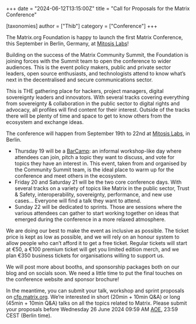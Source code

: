 +++
date = "2024-06-12T13:15:00Z"
title = "Call for Proposals for the Matrix Conference"

[taxonomies]
author = ["Thib"]
category = ["Conference"]
+++

The Matrix.org Foundation is happy to launch the first Matrix Conference, this September in Berlin, Germany, at [Mitosis Labs](https://mitosis.co/en/)!

Building on the success of the Matrix Community Summit, the Foundation is joining forces with the Summit team to open the conference to wider audiences. This is the event policy makers, public and private sector leaders, open source enthusiasts, and technologists attend to know what’s next in the decentralised and secure communications sector.

This is THE gathering place for hackers, project managers, digital sovereignty leaders and innovators. With several tracks covering everything from sovereignty & collaboration in the public sector to digital rights and advocacy, all profiles will find content for their interest. Outside of the tracks there will be plenty of time and space to get to know others from the ecosystem and exchange ideas.

<!-- more -->

The conference will happen from September 19th to 22nd at [Mitosis Labs](https://mitosis.co/en/), in Berlin.

* Thursday 19 will be a [BarCamp](https://en.wikipedia.org/wiki/BarCamp): an informal workshop-like day where attendees can join, pitch a topic they want to discuss, and vote for topics they have an interest in. This event, taken from and organised by the Community Summit team, is the ideal place to warm up for the conference and meet others in the ecosystem.
* Friday 20 and Saturday 21 will be the two core conference days. With several tracks on a variety of topics like Matrix in the public sector, Trust & Safety, interoperability, sovereignty, performance, and new use cases… Everyone will find a talk they want to attend.
* Sunday 22 will be dedicated to sprints. Those are sessions where the various attendees can gather to start working together on ideas that emerged during the conference in a more relaxed atmosphere.

We are doing our best to make the event as inclusive as possible. The ticket price is kept as low as possible, and we will rely on an honour system to allow people who can’t afford it to get a free ticket. Regular tickets will start at €50, a €100 premium ticket will get you limited edition merch, and we plan €350 business tickets for organisations willing to support us.

We will post more about booths, and sponsorship packages both on our blog and on socials soon. We need a little time to put the final touches on the conference website and sponsor brochure!

In the meantime, you can submit your talk, workshop and sprint proposals on [cfp.matrix.org](https://cfp.matrix.org). We’re interested in short (20min + 10min Q&A) or long (45min + 10min Q&A) talks on all the topics related to Matrix. Please submit your proposals before Wednesday 26 June 2024 09:59 AM [AOE](https://en.wikipedia.org/wiki/Anywhere_on_Earth), 23:59 CEST (Berlin time).
